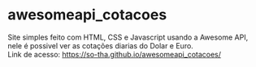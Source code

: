 # awesomeapi_cotacoes

Site simples feito com HTML, CSS e Javascript usando a Awesome API, nele é possivel ver as cotações diarias do Dolar e Euro. <br>
Link de acesso: https://so-tha.github.io/awesomeapi_cotacoes/
